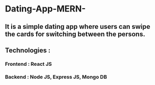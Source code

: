 # Dating-App-MERN-

## It is a simple dating app where users can swipe the cards for switching between the persons.

## Technologies :

### Frontend : React JS
### Backend : Node JS, Express JS, Mongo DB
